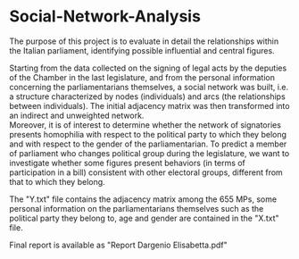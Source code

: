 # Social-Network-Analysis
The purpose of this project is to evaluate in detail the relationships within the Italian parliament, identifying possible influential and central figures.

Starting from the data collected on the signing of legal acts by the deputies of the Chamber in the last legislature, and from the personal information concerning the parliamentarians themselves, a social network was built, i.e. a structure characterized by nodes (individuals) and arcs (the relationships between individuals).
The initial adjacency matrix was then transformed into an indirect and unweighted network.  
Moreover, it is of interest to determine whether the network of signatories presents homophilia with respect to the political party to which they belong and with respect to the gender of the parliamentarian. To predict a member of parliament who changes political group during the legislature, we want to investigate whether some figures present behaviors (in terms of participation in a bill) consistent with other electoral groups, different from that to which they belong.

The "Y.txt" file contains the adjacency matrix among the 655 MPs, some personal information on the parliamentarians themselves such as the political party they belong to, age and gender are contained in the "X.txt" file.

Final report is available as "Report Dargenio Elisabetta.pdf"
